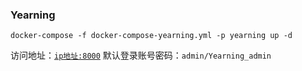 ### Yearning

```shell
docker-compose -f docker-compose-yearning.yml -p yearning up -d
```

访问地址：[`ip地址:8000`](http://www.xxx.com:8000)
默认登录账号密码：`admin/Yearning_admin`